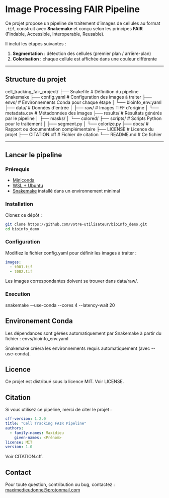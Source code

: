 # Image Processing FAIR Pipeline

Ce projet propose un pipeline de traitement d’images de cellules au format `.tif`, construit avec **Snakemake** et conçu selon les principes **FAIR** (Findable, Accessible, Interoperable, Reusable).

Il inclut les étapes suivantes :
1. **Segmentation** : détection des cellules (premier plan / arrière-plan)
2. **Colorisation** : chaque cellule est affichée dans une couleur différente

---

## Structure du projet

cell_tracking_fair_project/
├── Snakefile # Définition du pipeline Snakemake
├── config.yaml # Configuration des images à traiter
├── envs/ # Environnements Conda pour chaque étape
│ └── bioinfo_env.yaml
├── data/ # Données d'entrée
│ ├── raw/ # Images TIFF d'origine
│ └── metadata.csv # Métadonnées des images
├── results/ # Résultats générés par le pipeline
│ ├── masks/
│ └── colored/
├── scripts/ # Scripts Python pour le traitement
│ ├── segment.py
│ └── colorize.py
├── docs/ # Rapport ou documentation complémentaire
├── LICENSE # Licence du projet
├── CITATION.cff # Fichier de citation
└── README.md # Ce fichier


---

## Lancer le pipeline

### Prérequis

- [Miniconda](https://docs.conda.io/en/latest/miniconda.html)
- [WSL + Ubuntu](https://learn.microsoft.com/fr-fr/windows/wsl/)
- [Snakemake](https://snakemake.readthedocs.io/en/stable/) installé dans un environnement minimal

### Installation

Clonez ce dépôt :

```bash
git clone https://github.com/votre-utilisateur/bioinfo_demo.git
cd bioinfo_demo
```

### Configuration

Modifiez le fichier config.yaml pour définir les images à traiter :

```yaml
images:
  - t001.tif
  - t002.tif
```
Les images correspondantes doivent se trouver dans data/raw/.

### Execution

snakemake --use-conda --cores 4 --latency-wait 20

## Environement Conda

Les dépendances sont gérées automatiquement par Snakemake à partir du fichier : envs/bioinfo_env.yaml

Snakemake créera les environnements requis automatiquement (avec --use-conda).

## Licence

Ce projet est distribué sous la licence MIT. Voir LICENSE.

## Citation

Si vous utilisez ce pipeline, merci de citer le projet :

```yaml
cff-version: 1.2.0
title: "Cell Tracking FAIR Pipeline"
authors:
  - family-names: Maxidieu
    given-names: <Prénom>
license: MIT
version: 1.0
```

Voir CITATION.cff.

## Contact

Pour toute question, contribution ou bug, contactez : maximedieudonne@protonmail.com